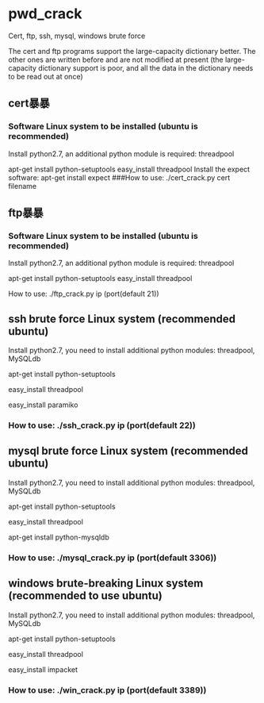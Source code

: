 
# pwd_crack

Cert, ftp, ssh, mysql, windows brute force

The cert and ftp programs support the large-capacity dictionary better. The other ones are written before and are not modified at present (the large-capacity dictionary support is poor, and all the data in the dictionary needs to be read out at once)

## cert暴暴

### Software Linux system to be installed (ubuntu is recommended)

Install python2.7, an additional python module is required: threadpool

apt-get install python-setuptools easy_install threadpool Install the expect software: apt-get install expect ###How to use: ./cert_crack.py cert filename 

## ftp暴暴

### Software Linux system to be installed (ubuntu is recommended)

Install python2.7, an additional python module is required: threadpool

apt-get install python-setuptools easy_install threadpool

How to use: ./ftp_crack.py ip (port(default 21)) 

## ssh brute force Linux system (recommended ubuntu)

Install python2.7, you need to install additional python modules: threadpool, MySQLdb

apt-get install python-setuptools 

easy_install threadpool

easy_install paramiko 

### How to use: ./ssh_crack.py ip (port(default 22)) 

## mysql brute force Linux system (recommended ubuntu)

Install python2.7, you need to install additional python modules: threadpool, MySQLdb

apt-get install python-setuptools 

easy_install threadpool

apt-get install python-mysqldb 

### How to use: ./mysql_crack.py ip (port(default 3306)) 

## windows brute-breaking Linux system (recommended to use ubuntu)

Install python2.7, you need to install additional python modules: threadpool, MySQLdb

apt-get install python-setuptools 

easy_install threadpool

easy_install impacket

### How to use: ./win_crack.py ip (port(default 3389))
